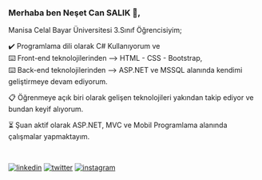 ### Merhaba ben Neşet Can SALIK :wave:,

Manisa Celal Bayar Üniversitesi 3.Sınıf Öğrencisiyim;

:heavy_check_mark:	 Programlama dili olarak C# Kullanıyorum ve  
:keyboard: Front-end teknolojilerinden --> HTML - CSS - Bootstrap,  
:keyboard: Back-end teknolojilerinden  --> ASP.NET ve MSSQL alanında kendimi geliştirmeye devam ediyorum.

:clipboard: Öğrenmeye açık biri olarak gelişen teknolojileri yakından takip ediyor ve bundan keyif alıyorum.

:hourglass_flowing_sand: Şuan aktif olarak ASP.NET, MVC ve Mobil Programlama alanında çalışmalar yapmaktayım.

&nbsp;&nbsp;

[![linkedin](https://img.shields.io/badge/Linkedin-2F95C2?style=for-the-badge&logo=Linkedin&logoColor=linkedin)](https://www.linkedin.com/in/neset-can-sal%C4%B1k-b23a9a177/) [![twitter](https://img.shields.io/badge/twitter-ffffff?style=for-the-badge&logo=twitter&logoColor=twitter)](https://twitter.com/Cansalik21) [![instagram](https://img.shields.io/badge/instagram-ffffff?style=for-the-badge&logo=instagram&logoColor=instagram)](https://www.instagram.com/cansalik.21/)
